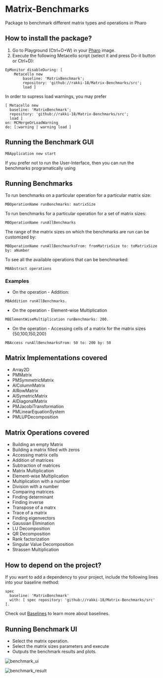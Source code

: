 # Matrix-Benchmarks
Package to benchmark different matrix types and operations in Pharo


## How to install the package?

1. Go to Playground (Ctrl+O+W) in your [Pharo](https://pharo.org/) image.
2. Execute the following Metacello script (select it and press Do-it button or Ctrl+D):

```Smalltalk
EpMonitor disableDuring: [ 
	Metacello new
		baseline: 'MatrixBenchmark';
		repository: 'github://rakki-18/Matrix-Benchmarks/src';
		load ]
```
In order to supress load warnings, you may prefer
```Smalltalk
[ Metacello new
  baseline: 'MatrixBenchmark';
  repository: 'github://rakki-18/Matrix-Benchmarks/src';
  load ] 
on: MCMergeOrLoadWarning 
do: [:warning | warning load ]
```

## Running the Benchmark GUI
```Smalltalk
MBApplication new start
```

If you prefer not to run the User-Interface, then you can run the benchmarks programatically using
## Running Benchmarks
To run benchmarks on a particular operation for a particular matrix size:
```Smalltalk
MBOperationName runBenchmarks: matrixSize
```

To run benchmarks for a particular operation for a set of matrix sizes:
```Smalltalk
MBOperationName runAllBenchmarks
```
The range of the matrix sizes on which the benchmarks are run can be customized by:
```Smalltalk
MBOperationName runAllBenchmarksFrom: fromMatrixSize to: toMatrixSize by: aNumber
```

To see all the available operations that can be benchmarked:
```Smalltalk
MBAbstract operations
```
### Examples
- On the operation - Addition:
```Smalltalk
MBAddition runAllBenchmarks.
```
- On the operation - Element-wise Multiplication
```Smalltalk
MBElementWiseMultiplication runBenchmarks: 200.
```
- On the operation - Accessing cells of a matrix for the matrix sizes {50,100,150,200}
```Smalltalk
MBAccess runAllBenchmarksFrom: 50 to: 200 by: 50 
```

## Matrix Implementations covered 
- Array2D
- PMMatrix
- PMSymmetricMatrix
- AIColumnMatrix
- AIRowMatrix
- AISymetricMatrix
- AIDiagonalMatrix
- PMJacobiTransformation
- PMLinearEquationSystem
- PMLUPDecomposition


## Matrix Operations covered
- Building an empty Matrix
- Building a matrix filled with zeros
- Accessing matrix cells
- Addition of matrices
- Subtraction of matrices
- Matrix Multiplication
- Element-wise Multiplication
- Multiplication with a number
- Division with a number
- Comparing matrices
- Finding determinant
- Finding inverse
- Transpose of a matrx
- Trace of a matrix
- Finding eigenvectors
- Gaussian Elimination
- LU Decomposition
- QR Decomposition
- Rank factorization
- Singular Value Decomposition
- Strassen Multiplication

## How to depend on the project?

If you want to add a dependency to your project, include the following lines into your baseline method:

```Smalltalk
spec
  baseline: 'MatrixBenchmark'
  with: [ spec repository: 'github://rakki-18/Matrix-Benchmarks/src' ].
```


Check out [Baselines](https://github.com/pharo-open-documentation/pharo-wiki/blob/master/General/Baselines.md) to learn more about baselines.


## Running Benchmark UI
- Select the matrix operation.
- Select the matrix sizes parameters and execute
- Outputs the benchmark results and plots.

![benchmark_ui](https://user-images.githubusercontent.com/55957545/155751533-e4e3f32a-08e8-4322-9236-5802b4dda6f7.png)


![benchmark_result](https://user-images.githubusercontent.com/55957545/155751747-935aa3e0-63ef-43c9-9bda-2b587cd66846.png)

